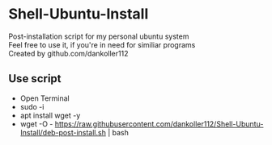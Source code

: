 # Shell-Ubuntu-Install  
Post-installation script for my personal ubuntu system  
Feel free to use it, if you're in need for similiar programs  
Created by github.com/dankoller112  
  
## Use script
- Open Terminal
- sudo -i  
- apt install wget -y
- wget -O - https://raw.githubusercontent.com/dankoller112/Shell-Ubuntu-Install/deb-post-install.sh | bash
